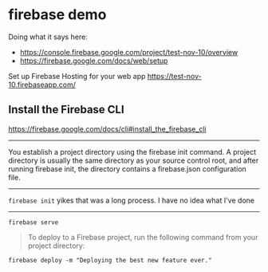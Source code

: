 # firebase demo

Doing what it says here:
* https://console.firebase.google.com/project/test-nov-10/overview
* https://firebase.google.com/docs/web/setup

Set up Firebase Hosting for your web app
https://test-nov-10.firebaseapp.com/

## Install the Firebase CLI
https://firebase.google.com/docs/cli#install_the_firebase_cli

--------------------------------

You establish a project directory using the firebase init command. A project directory is usually the same directory as your source control root, and after running firebase init, the directory contains a firebase.json configuration file.

--------------------------------------

`firebase init`
yikes that was a long process. I have no idea what I've done

-------------------------------

`firebase serve`

> To deploy to a Firebase project, run the following command from your project directory:
```
firebase deploy -m "Deploying the best new feature ever."
```


